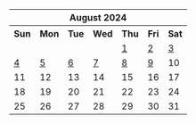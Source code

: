 <table align="center" border="0" cellpadding="0" cellspacing="0" class="month">
 <tr>
  <th class="month" colspan="7">
   August 2024
  </th>
 </tr>
 <tr>
  <th class="sun">
   Sun
  </th>
  <th class="mon">
   Mon
  </th>
  <th class="tue">
   Tue
  </th>
  <th class="wed">
   Wed
  </th>
  <th class="thu">
   Thu
  </th>
  <th class="fri">
   Fri
  </th>
  <th class="sat">
   Sat
  </th>
 </tr>
 <tr>
  <td class="noday">
  </td>
  <td class="noday">
  </td>
  <td class="noday">
  </td>
  <td class="noday">
  </td>
  <td class="thu">
   <a href="20240801.py">
    1
   </a>
  </td>
  <td class="fri">
   <a href="20240802.py">
    2
   </a>
  </td>
  <td class="sat">
   <a href="20240803.py">
    3
   </a>
  </td>
 </tr>
 <tr>
  <td class="sun">
   <a href="20240804.py">
    4
   </a>
  </td>
  <td class="mon">
   <a href="20240805.py">
    5
   </a>
  </td>
  <td class="tue">
   <a href="20240806.py">
    6
   </a>
  </td>
  <td class="wed">
   <a href="20240807.py">
    7
   </a>
  </td>
  <td class="thu">
   <a href="20240808.py">
    8
   </a>
  </td>
  <td class="fri">
   <a href="20240809.py">
    9
   </a>
  </td>
  <td class="sat">
   10
  </td>
 </tr>
 <tr>
  <td class="sun">
   11
  </td>
  <td class="mon">
   12
  </td>
  <td class="tue">
   13
  </td>
  <td class="wed">
   14
  </td>
  <td class="thu">
   15
  </td>
  <td class="fri">
   16
  </td>
  <td class="sat">
   17
  </td>
 </tr>
 <tr>
  <td class="sun">
   18
  </td>
  <td class="mon">
   19
  </td>
  <td class="tue">
   20
  </td>
  <td class="wed">
   21
  </td>
  <td class="thu">
   22
  </td>
  <td class="fri">
   23
  </td>
  <td class="sat">
   24
  </td>
 </tr>
 <tr>
  <td class="sun">
   25
  </td>
  <td class="mon">
   26
  </td>
  <td class="tue">
   27
  </td>
  <td class="wed">
   28
  </td>
  <td class="thu">
   29
  </td>
  <td class="fri">
   30
  </td>
  <td class="sat">
   31
  </td>
 </tr>
</table>

